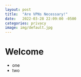 ```yaml
---
layout: post
title:  "Are VPNs Necessary!"
date:   2022-03-28 22:09:00 -0500
categories: privacy
image: img/default.jpg
---
```


# Welcome
- one
- two

